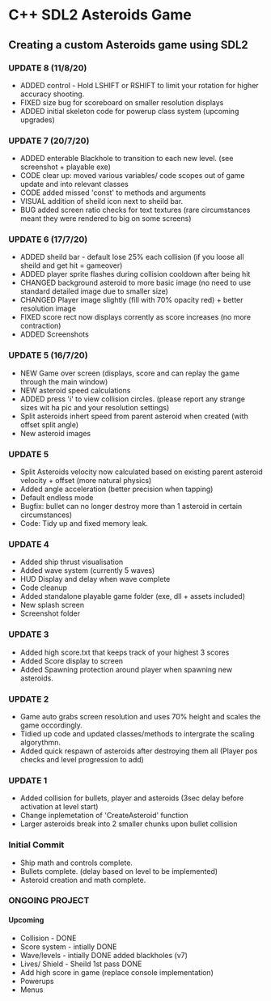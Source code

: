 # C++ SDL2 Asteroids Game

## Creating a custom Asteroids game using SDL2


### UPDATE 8 (11/8/20)
- ADDED control - Hold LSHIFT or RSHIFT to limit your rotation for higher accuracy shooting.
- FIXED size bug for scoreboard on smaller resolution displays
- ADDED initial skeleton code for powerup class system (upcoming upgrades)

### UPDATE 7 (20/7/20)
- ADDED enterable Blackhole to transition to each new level. (see screenshot + playable exe)
- CODE clear up: moved various variables/ code scopes out of game update and into relevant classes
- CODE added missed 'const' to methods and arguments
- VISUAL addition of sheild icon next to sheild bar.
- BUG added screen ratio checks for text textures (rare circumstances meant they were rendered to big on some screens)

### UPDATE 6 (17/7/20)
- ADDED sheild bar - default lose 25% each collision (if you loose all sheild and get hit = gameover)
- ADDED player sprite flashes during collision cooldown after being hit
- CHANGED background asteroid to more basic image (no need to use standard detailed image due to smaller size)
- CHANGED Player image slightly (fill with 70% opacity red) + better resolution image
- FIXED score rect now displays corrently as score increases (no more contraction)
- ADDED Screenshots

### UPDATE 5 (16/7/20)
- NEW Game over screen (displays, score and can replay the game through the main window)
- NEW asteroid speed calculations
- ADDED press 'i' to view collision circles. (please report any strange sizes wit ha pic and your resolution settings)
- Split asteroids inhert speed from parent asteroid when created (with offset split angle)
- New asteroid images

### UPDATE 5
- Split Asteroids velocity now calculated based on existing parent asteroid velocity + offset (more natural physics)
- Added angle acceleration (better precision when tapping)
- Default endless mode
- Bugfix: bullet can no longer destroy more than 1 asteroid in certain circumstances)
- Code: Tidy up and fixed memory leak.

### UPDATE 4
- Added ship thrust visualisation
- Added wave system (currently 5 waves)
- HUD Display and delay when wave complete
- Code cleanup
- Added standalone playable game folder (exe, dll + assets included)
- New splash screen
- Screenshot folder

### UPDATE 3
- Added high score.txt that keeps track of your highest 3 scores
- Added Score display to screen
- Added Spawning protection around player when spawning new asteroids. 

### UPDATE 2
- Game auto grabs screen resolution and uses 70% height and scales the game occordingly.
- Tidied up code and updated classes/methods to intergrate the scaling algorythmn.
- Added quick respawn of asteroids after destroying them all (Player pos checks and level progression to add)

### UPDATE 1
- Added collision for bullets, player and asteroids (3sec delay before activation at level start)
- Change inplemetation of 'CreateAsteroid' function
- Larger asteroids break into 2 smaller chunks upon bullet collision

### Initial Commit
- Ship math and controls complete.
- Bullets complete. (delay based on level to be implemented)
- Asteroid creation and math complete.

### ONGOING PROJECT
#### Upcoming
- Collision - DONE
- Score system - intially DONE
- Wave/levels - intially DONE added blackholes (v7)
- Lives/ Shield - Sheild 1st pass DONE
- Add high score in game (replace console implementation)
- Powerups
- Menus